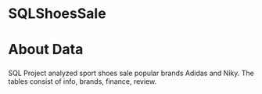 # SQLShoesSale

# About Data <h3>
SQL Project analyzed sport shoes sale popular brands Adidas and Niky.
The tables consist of info, brands, finance, review.


